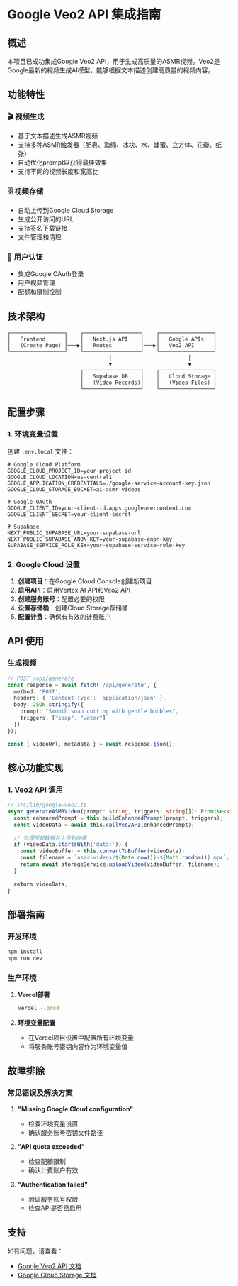 # Google Veo2 API 集成指南

## 概述

本项目已成功集成Google Veo2 API，用于生成高质量的ASMR视频。Veo2是Google最新的视频生成AI模型，能够根据文本描述创建高质量的视频内容。

## 功能特性

### 🎬 视频生成
- 基于文本描述生成ASMR视频
- 支持多种ASMR触发器（肥皂、海绵、冰块、水、蜂蜜、立方体、花瓣、纸张）
- 自动优化prompt以获得最佳效果
- 支持不同的视频长度和宽高比

### 🗄️ 视频存储
- 自动上传到Google Cloud Storage
- 生成公开访问的URL
- 支持签名下载链接
- 文件管理和清理

### 🔐 用户认证
- 集成Google OAuth登录
- 用户视频管理
- 配额和限制控制

## 技术架构

```
┌─────────────────┐    ┌──────────────────┐    ┌─────────────────┐
│   Frontend      │    │   Next.js API    │    │   Google APIs   │
│   (Create Page) │───▶│   Routes         │───▶│   Veo2 API      │
└─────────────────┘    └──────────────────┘    └─────────────────┘
                                │                        │
                                ▼                        ▼
                       ┌──────────────────┐    ┌─────────────────┐
                       │   Supabase DB    │    │   Cloud Storage │
                       │   (Video Records)│    │   (Video Files) │
                       └──────────────────┘    └─────────────────┘
```

## 配置步骤

### 1. 环境变量设置

创建 `.env.local` 文件：

```env
# Google Cloud Platform
GOOGLE_CLOUD_PROJECT_ID=your-project-id
GOOGLE_CLOUD_LOCATION=us-central1
GOOGLE_APPLICATION_CREDENTIALS=./google-service-account-key.json
GOOGLE_CLOUD_STORAGE_BUCKET=ai-asmr-videos

# Google OAuth
GOOGLE_CLIENT_ID=your-client-id.apps.googleusercontent.com
GOOGLE_CLIENT_SECRET=your-client-secret

# Supabase
NEXT_PUBLIC_SUPABASE_URL=your-supabase-url
NEXT_PUBLIC_SUPABASE_ANON_KEY=your-supabase-anon-key
SUPABASE_SERVICE_ROLE_KEY=your-supabase-service-role-key
```

### 2. Google Cloud 设置

1. **创建项目**：在Google Cloud Console创建新项目
2. **启用API**：启用Vertex AI API和Veo2 API
3. **创建服务账号**：配置必要的权限
4. **设置存储桶**：创建Cloud Storage存储桶
5. **配置计费**：确保有有效的计费账户

## API 使用

### 生成视频

```typescript
// POST /api/generate
const response = await fetch('/api/generate', {
  method: 'POST',
  headers: { 'Content-Type': 'application/json' },
  body: JSON.stringify({
    prompt: "Smooth soap cutting with gentle bubbles",
    triggers: ["soap", "water"]
  })
});

const { videoUrl, metadata } = await response.json();
```

## 核心功能实现

### 1. Veo2 API 调用

```typescript
// src/lib/google-veo2.ts
async generateASMRVideo(prompt: string, triggers: string[]): Promise<string> {
  const enhancedPrompt = this.buildEnhancedPrompt(prompt, triggers);
  const videoData = await this.callVeo2API(enhancedPrompt);
  
  // 处理视频数据并上传到存储
  if (videoData.startsWith('data:')) {
    const videoBuffer = this.convertToBuffer(videoData);
    const filename = `asmr-videos/${Date.now()}-${Math.random()}.mp4`;
    return await storageService.uploadVideo(videoBuffer, filename);
  }
  
  return videoData;
}
```

## 部署指南

### 开发环境

```bash
npm install
npm run dev
```

### 生产环境

1. **Vercel部署**
   ```bash
   vercel --prod
   ```

2. **环境变量配置**
   - 在Vercel项目设置中配置所有环境变量
   - 将服务账号密钥内容作为环境变量值

## 故障排除

### 常见错误及解决方案

1. **"Missing Google Cloud configuration"**
   - 检查环境变量设置
   - 确认服务账号密钥文件路径

2. **"API quota exceeded"**
   - 检查配额限制
   - 确认计费账户有效

3. **"Authentication failed"**
   - 验证服务账号权限
   - 检查API是否已启用

## 支持

如有问题，请查看：
- [Google Veo2 API 文档](https://ai.google.dev/docs/veo2)
- [Google Cloud Storage 文档](https://cloud.google.com/storage/docs) 